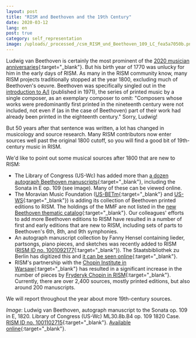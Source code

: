 ```yaml
---
layout: post
title: "RISM and Beethoven and the 19th Century"
date: 2020-03-12
lang: en
post: true
category: self_representation
image: /uploads/_processed_/csm_RISM_und_Beethoven_109_LC_fea5a7050b.png
---
```



Ludwig van Beethoven is certainly the most prominent of the [2020 musician anniversaries](/events/2020/01/09/2020-not-just-beethoven.html){:target="_blank"}. But his birth year of 1770 was unlucky for him in the early days of RISM. As many in the RISM community know, many RISM projects traditionally stopped at the year 1800, excluding much of Beethoven's oeuvre. Beethoven was specifically singled out in the [introduction to A/I](/publications.html#c36) (published in 1971), the series of printed music by a single composer, as an exemplary composer to omit: "Composers whose works were predominantly first printed in the nineteenth century were not included, not even if (as in the case of Beethoven) part of their work had already been printed in the eighteenth century." Sorry, Ludwig!

But 50 years after that sentence was written, a lot has changed in musicology and source research. Many RISM contributors now enter sources well past the original 1800 cutoff, so you will find a good bit of 19th-century music in RISM.

We'd like to point out some musical sources after 1800 that are new to RISM:

- The Library of Congress (US-Wc) has added more than [a dozen autograph Beethoven manuscripts](https://opac.rism.info/search?View=rism&author=Beethoven&siglum=US-Wc){:target="_blank"}, including the Sonata in E op. 109 (see image). Many of these can be viewed online.
- The Moravian Music Foundation ([US-BETm](https://opac.rism.info/search?View=rism&author=Beethoven&siglum=US-BETm&Language=en){:target="_blank"} and [US-WS](https://opac.rism.info/search?View=rism&author=Beethoven&siglum=US-WS&Language=en){:target="_blank"}) is adding its collection of Beethoven printed editions to RISM. The holdings of the MMF are not listed in the [new Beethoven thematic catalog](https://opac.rism.info/search?id=lit30028397&View=rism){:target="_blank"}. Our colleagues' efforts to add more Beethoven editions to RISM have resulted in a number of first and early editions that are new to RISM, including sets of parts to Beethoven's 6th, 8th, and 9th symphonies.
- An autograph manuscript collection by Fanny Hensel containing lieder, partsongs, piano pieces, and sketches was recently added to RISM ([RISM ID no. 1001092177](https://opac.rism.info/search?id=1001092177&View=rism){:target="_blank"}). The Staatsbibliothek zu Berlin has digitized this and [it can be seen online](http://resolver.staatsbibliothek-berlin.de/SBB0002A63E00000000){:target="_blank"}.
- RISM's partnership with the [Chopin Institute in Warsaw](/library_stocks/2019/02/18/close-cooperation-between-rism-and-the-chopin.html){:target="_blank"} has resulted in a significant increase in the number of pieces by [Fryderyk Chopin in RISM](https://opac.rism.info/search?View=rism&author=Chopin){:target="_blank"}. Currently, there are over 2,400 sources, mostly printed editions, but also around 200 manuscripts.



We will report throughout the year about more 19th-century sources.



_Image_: Ludwig van Beethoven, autograph manuscript to the Sonata op. 109 in E, 1820. Library of Congress (US-Wc) ML30.8b.B4 op. 109 1820 Case. [RISM ID no. 1001102715](https://opac.rism.info/search?id=1001102715&View=rism){:target="_blank"}. [Available online](https://lccn.loc.gov/87752609){:target="_blank"}.



<script type="text/javascript">var switchTo5x=true;</script><script type="text/javascript" src="http://w.sharethis.com/button/buttons.js"></script><script type="text/javascript">stLight.options({publisher: "9b601438-1ce1-49d8-bfd7-9cff5df54c17", doNotHash: false, doNotCopy: false, hashAddressBar: false});</script>